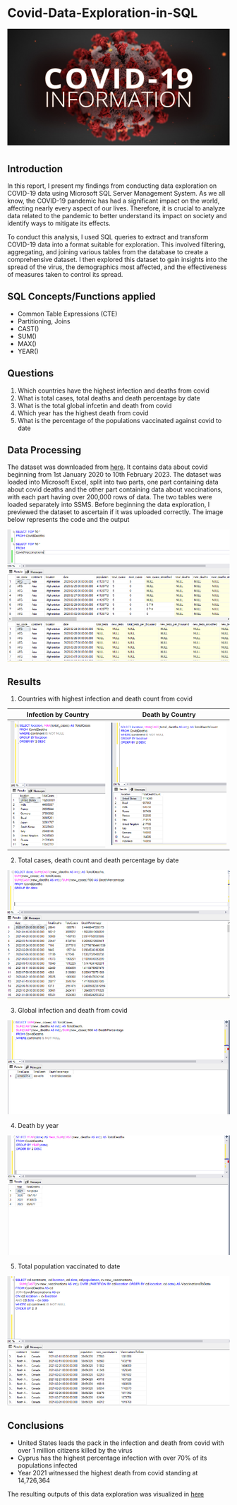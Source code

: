 # Covid-Data-Exploration-in-SQL

![](covid_19pix.png)

## Introduction

In this report, I present my findings from conducting data exploration on COVID-19 data using Microsoft SQL Server Management System. As we all know, the COVID-19 pandemic has had a significant impact on the world, affecting nearly every aspect of our lives. Therefore, it is crucial to analyze data related to the pandemic to better understand its impact on society and identify ways to mitigate its effects.

To conduct this analysis, I used SQL queries to extract and transform COVID-19 data into a format suitable for exploration. This involved filtering, aggregating, and joining various tables from the database to create a comprehensive dataset. I then explored this dataset to gain insights into the spread of the virus, the demographics most affected, and the effectiveness of measures taken to control its spread.
## SQL Concepts/Functions applied

- Common Table Expressions (CTE)
- Partitioning, Joins
- CAST()
- SUM()
- MAX()
- YEAR()

## Questions

1.	Which countries have the highest infection and deaths from covid
2.	What is total cases, total deaths and death percentage by date
3.	What is the total global infcetin and death from covid
4.  Which year has the highest death from covid
5.  What is the percentage of the populations vaccinated against covid to date

## Data Processing

The dataset was downloaded from [here](https://ourworldindata.org/covid-deaths). It contains data about covid beginning from 1st January 2020 to 10th February 2023. The dataset was loaded into Microsoft Excel, split into two parts, one part containing data about covid deaths and the other part containing data about vaccinations, with each part having over 200,000 rows of data. The two tables were loaded separately into SSMS. Before beginning the data exploration, I previewed the dataset to ascertain if it was uploaded correctly. The image below represents the code and the output

![](confirm_data.png)

## Results

1. Countries with highest infection and death count from covid

Infection by Country   | Death by Country
:--------------------: | :-----------------:
![](totalcases_country.png) | ![](totaldeath_country.png)

2.	Total cases, death count and death percentage by date

![](deaths_by_date.png)

3.	Global infection and death from covid

![](deathinfection_global.png)

4. Death by year

![](death_by_year.png)

5. Total population vaccinated to date

![](vaccinations_by_country.png)

## Conclusions
- United States leads the pack in the infection and death from covid with over 1 million citizens killed by the virus
- Cyprus has the highest percentage infection with over 70% of its populations infected
- Year 2021 witnessed the highest death from covid standing at 14,726,364

The resulting outputs of this data exploration was visualized in [here](https://public.tableau.com/app/profile/taoridi.rafiu/viz/CovidViz_16799355410900/CovidViz)


